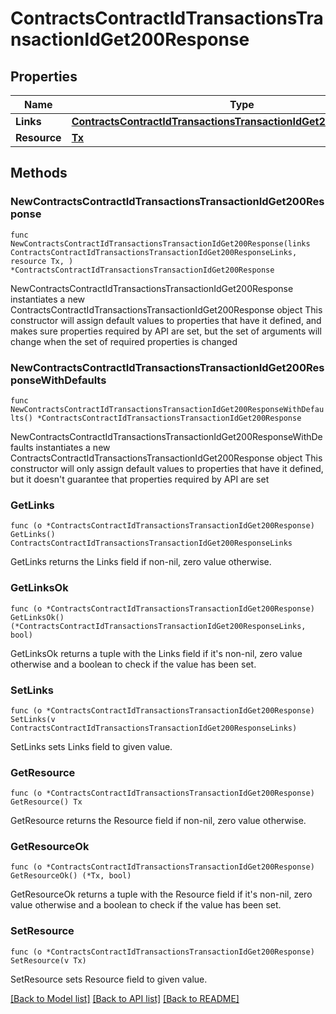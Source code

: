 # ContractsContractIdTransactionsTransactionIdGet200Response

## Properties

Name | Type | Description | Notes
------------ | ------------- | ------------- | -------------
**Links** | [**ContractsContractIdTransactionsTransactionIdGet200ResponseLinks**](ContractsContractIdTransactionsTransactionIdGet200ResponseLinks.md) |  | 
**Resource** | [**Tx**](Tx.md) |  | 

## Methods

### NewContractsContractIdTransactionsTransactionIdGet200Response

`func NewContractsContractIdTransactionsTransactionIdGet200Response(links ContractsContractIdTransactionsTransactionIdGet200ResponseLinks, resource Tx, ) *ContractsContractIdTransactionsTransactionIdGet200Response`

NewContractsContractIdTransactionsTransactionIdGet200Response instantiates a new ContractsContractIdTransactionsTransactionIdGet200Response object
This constructor will assign default values to properties that have it defined,
and makes sure properties required by API are set, but the set of arguments
will change when the set of required properties is changed

### NewContractsContractIdTransactionsTransactionIdGet200ResponseWithDefaults

`func NewContractsContractIdTransactionsTransactionIdGet200ResponseWithDefaults() *ContractsContractIdTransactionsTransactionIdGet200Response`

NewContractsContractIdTransactionsTransactionIdGet200ResponseWithDefaults instantiates a new ContractsContractIdTransactionsTransactionIdGet200Response object
This constructor will only assign default values to properties that have it defined,
but it doesn't guarantee that properties required by API are set

### GetLinks

`func (o *ContractsContractIdTransactionsTransactionIdGet200Response) GetLinks() ContractsContractIdTransactionsTransactionIdGet200ResponseLinks`

GetLinks returns the Links field if non-nil, zero value otherwise.

### GetLinksOk

`func (o *ContractsContractIdTransactionsTransactionIdGet200Response) GetLinksOk() (*ContractsContractIdTransactionsTransactionIdGet200ResponseLinks, bool)`

GetLinksOk returns a tuple with the Links field if it's non-nil, zero value otherwise
and a boolean to check if the value has been set.

### SetLinks

`func (o *ContractsContractIdTransactionsTransactionIdGet200Response) SetLinks(v ContractsContractIdTransactionsTransactionIdGet200ResponseLinks)`

SetLinks sets Links field to given value.


### GetResource

`func (o *ContractsContractIdTransactionsTransactionIdGet200Response) GetResource() Tx`

GetResource returns the Resource field if non-nil, zero value otherwise.

### GetResourceOk

`func (o *ContractsContractIdTransactionsTransactionIdGet200Response) GetResourceOk() (*Tx, bool)`

GetResourceOk returns a tuple with the Resource field if it's non-nil, zero value otherwise
and a boolean to check if the value has been set.

### SetResource

`func (o *ContractsContractIdTransactionsTransactionIdGet200Response) SetResource(v Tx)`

SetResource sets Resource field to given value.



[[Back to Model list]](../README.md#documentation-for-models) [[Back to API list]](../README.md#documentation-for-api-endpoints) [[Back to README]](../README.md)


